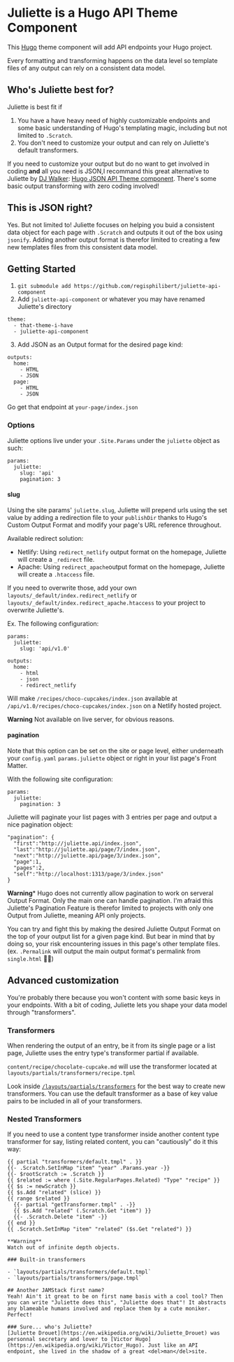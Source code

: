 # Juliette is a Hugo API Theme Component

This [Hugo](https://gohugo.io) theme component will add API endpoints your Hugo project.

Every formatting and transforming happens on the data level so template files of any output can rely on a consistent data model.

## Who's Juliette best for?

Juliette is best fit if 
1. You have a have heavy need of highly customizable endpoints and some basic understanding of Hugo's templating magic, including but not limited to `.Scratch`.
2. You don't need to customize your output and can rely on Juliette's default transformers.

If you need to customize your output but do no want to get involved in coding __and__ all you need is JSON,I recommand this great alternative to Juliette by [DJ Walker](https://github.com/dwalkr/): [Hugo JSON API Theme component](https://github.com/dwalkr/hugo-json-api-component). There's some basic output transforming with zero coding involved!

## This is JSON right?

Yes. But not limited to! 
Juliette focuses on helping you buid a consistent data object for each page with `.Scratch` and outputs it out of the box using `jsonify`. 
Adding another output format is therefor limited to creating a few new templates files from this consistent data model.

## Getting Started

1. `git submodule add https://github.com/regisphilibert/juliette-api-component`
2. Add `juliette-api-component` or whatever you may have renamed Juliette's directory
  ```
  theme:
    - that-theme-i-have
    - juliette-api-component
  ```
3. Add JSON as an Output format for the desired page kind:
  ```
  outputs:
    home:
      - HTML
      - JSON
    page:
      - HTML
      - JSON
  ```

Go get that endpoint at `your-page/index.json`

### Options

Juliette options live under your `.Site.Params` under the `juliette` object as such:

```
params:
  juliette:
    slug: 'api'
    pagination: 3
```

#### slug

Using the site params' `juliette.slug`, Juliette will prepend urls using the set value by adding a redirection file to your `publishDir` thanks to Hugo's Custom Output Format and modify your page's URL reference throughout.

Available redirect solution:
- Netlify: Using `redirect_netlify` output format on the homepage, Juliette will create a `_redirect` file.
- Apache: Using `redirect_apache`output format on the homepage, Juliette will create a `.htaccess` file.

If you need to overwrite those, add your own `layouts/_default/index.redirect_netlify` or `layouts/_default/index.redirect_apache.htaccess` to your project to overwrite Juliette's.

Ex. The following configuration:

```
params:
  juliette:
    slug: 'api/v1.0'

outputs:
  home:
    - html
    - json
    - redirect_netlify
```

Will make `/recipes/choco-cupcakes/index.json` available at `/api/v1.0/recipes/choco-cupcakes/index.json` on a Netlify hosted project.

**Warning**
Not available on live server, for obvious reasons.

#### pagination

Note that this option can be set on the site or page level, either underneath your `config.yaml` `params.juliette` object or right in your list page's Front Matter.

With the following site configuration:

```
params:
  juliette:
    pagination: 3
```

Juliette will paginate your list pages with 3 entries per page and output a nice pagination object:

```
"pagination": {
  "first":"http://juliette.api/index.json",
  "last":"http://juliette.api/page/7/index.json",
  "next":"http://juliette.api/page/3/index.json",
  "page":1,
  "pages":2,
  "self":"http://localhost:1313/page/3/index.json"
}
```

**Warning***
Hugo does not currently allow pagination to work on serveral Output Format. Only the main one can handle pagination. 
I'm afraid this Juliette's Pagination Feature is therefor limited to projects with only one Output from Juliette, meaning API only projects. 

You can try and fight this by making the desired Juliette Output Format on the top of your output list for a given page kind. But bear in mind that by doing so, your risk encountering issues in this page's other template files. (ex. `.Permalink` will output the main output format's permalink from `single.html` 🤷‍♂️)

## Advanced customization

You're probably there because you won't content with some basic keys in your endpoints. With a bit of coding, Juliette lets you shape your data model through "transformers".

### Transformers

When rendering the output of an entry, be it from its single page or a list page, Juliette uses the entry type's transformer partial if available. 

`content/recipe/chocolate-cupcake.md` will use the transformer located at `layouts/partials/transformers/recipe.tpml`

Look inside [`/layouts/partials/transformers`](/layouts/partials/transformers) for the best way to create new transformers. You can use the default transformer as a base of key value pairs to be included in all of your transformers. 

### Nested Transformers

If you need to use a content type transformer inside another content type transformer for say, listing related content, you can "cautiously" do it this way:
```
{{ partial "transformers/default.tmpl" . }}
{{- .Scratch.SetInMap "item" "year" .Params.year -}}
{{- $rootScratch := .Scratch }}
{{ $related := where (.Site.RegularPages.Related) "Type" "recipe" }}
{{ $s := newScratch }}
{{ $s.Add "related" (slice) }}
{{ range $related }}
  {{- partial "getTransformer.tmpl" . -}}
  {{ $s.Add "related" (.Scratch.Get "item") }}
  {{- .Scratch.Delete "item" -}}
{{ end }}
{{ .Scratch.SetInMap "item" "related" ($s.Get "related") }}

**Warning**
Watch out of infinite depth objects.

### Built-in transformers

- `layouts/partials/transformers/default.tmpl`
- `layouts/partials/transformers/page.tmpl`

## Another JAMStack first name?
Yeah! Ain't it great to be on first name basis with a cool tool? Then you can write "Juliette does this", "Juliette does that"! It abstracts any blameable humans involved and replace them by a cute moniker. Perfect!

### Sure... who's Juliette?
[Juliette Drouet](https://en.wikipedia.org/wiki/Juliette_Drouet) was personnal secretary and lover to [Victor Hugo](https://en.wikipedia.org/wiki/Victor_Hugo). Just like an API endpoint, she lived in the shadow of a great <del>man</del>site.